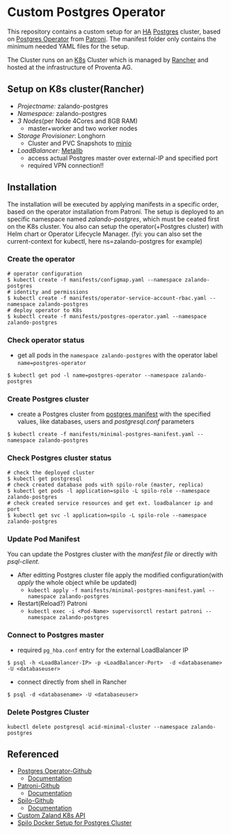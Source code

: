 # Custom Postgres Operator

This repository contains a custom setup for an [HA](https://www.postgresql.org/docs/current/high-availability.html) [Postgres](https://www.postgresql.org/) cluster, based on [Postgres Operator](https://github.com/zalando/postgres-operator) from [Patroni](https://github.com/zalando/spilo). The manifest folder only contains the minimum needed YAML files for the setup.

The Cluster runs on an [K8s](https://kubernetes.io/) Cluster which is managed by [Rancher](https://rancher.com/) and hosted at the infrastructure of Proventa AG.


## Setup on K8s cluster(Rancher) 

* *Projectname:* zalando-postgres
* *Namespace:* zalando-postgres
* *3 Nodes*(per Node 4Cores and 8GB RAM)
  * master+worker and two worker nodes
* *Storage Provisioner*: Longhorn
  * Cluster and PVC Snapshots to [minio](https://min.io/) 
* *LoadBalancer:* [Metallb](https://metallb.universe.tf)
  * access actual Postgres master over external-IP and specified port
  * required VPN connection!!

## Installation

The installation will be executed by applying manifests in a specific order, based on the operator installation from Patroni. The setup is deployed to an specific namespace  named *zalando-postgres*, which must be ceated first on the K8s cluster. You also can setup the operator(+Postgres cluster) with Helm chart or Operator Lifecycle Manager.
(fyi: you can also set the current-context for kubectl, here ns=zalando-postgres for example)

### Create the operator

```shell
# operator configuration
$ kubectl create -f manifests/configmap.yaml --namespace zalando-postgres
# identity and permissions
$ kubectl create -f manifests/operator-service-account-rbac.yaml --namespace zalando-postgres
# deploy operator to K8s
$ kubectl create -f manifests/postgres-operator.yaml --namespace zalando-postgres
```

### Check operator status

* get all pods in the `namespace zalando-postgres` with the operator label `name=postgres-operator`

```shell
$ kubectl get pod -l name=postgres-operator --namespace zalando-postgres
```

### Create Postgres cluster

* create a Postgres cluster from [postgres manifest](manifest/minimal-postgres-manifest.yml) with the specified values, like databases, users and *postgresql.conf* parameters

```shell
$ kubectl create -f manifests/minimal-postgres-manifest.yaml --namespace zalando-postgres
```

### Check Postgres cluster status

```shell
# check the deployed cluster
$ kubectl get postgresql
# check created database pods with spilo-role (master, replica)
$ kubectl get pods -l application=spilo -L spilo-role --namespace zalando-postgres
# check created service resources and get ext. loadbalancer ip and port
$ kubectl get svc -l application=spilo -L spilo-role --namespace zalando-postgres
```

### Update Pod Manifest

You can update the Postgres cluster with the *manifest file* or directly with *psql-client*.

* After editting Postgres cluster file apply the modified configuration(with *apply* the whole object while be updated)
  * `kubectl apply -f manifests/minimal-postgres-manifest.yaml --namespace zalando-postgres`
* Restart(Reload?) Patroni
  * `kubectl exec -i <Pod-Name> supervisorctl restart patroni --namespace zalando-postgres`

### Connect to Postgres master

* required `pg_hba.conf` entry for the external LoadBalancer IP

```shell
$ psql -h <LoadBalancer-IP> -p <LoadBalancer-Port>  -d <databasename> -U <databaseuser>
```

* connect directly from shell in Rancher

```shell
$ psql -d <databasename> -U <databaseuser>
```

### Delete Postgres Cluster

```shell
kubectl delete postgresql acid-minimal-cluster --namespace zalando-postgres
```

## Referenced

* [Postgres Operator-Github](https://github.com/zalando/postgres-operator)
  * [Documentation](https://postgres-operator.readthedocs.io/en/latest/)
* [Patroni-Github](https://github.com/zalando/patroni)
  * [Documentation](https://patroni.readthedocs.io/en/latest/)
* [Spilo-Github](https://github.com/zalando/spilo)
  * [Documentation](https://spilo.readthedocs.io/en/latest/)
* [Custom Zaland K8s API](https://github.com/zalando/postgres-operator/tree/master/pkg/apis/acid.zalan.do/v1)
* [Spilo Docker Setup for Postgres Cluster](https://github.com/zalando/spilo/tree/master/postgres-appliance)
